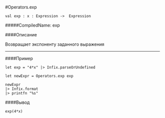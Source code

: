 #Operators.exp

	val exp : x : Expression ->  Expression


#####CompiledName: exp


####Описание

Возвращает экспоненту заданного выражения
    
----------

####Пример
    
    let exp = "4*x" |> Infix.parseOrUndefined
    
    let newExpr = Operators.exp exp 
    
    newExpr
    |> Infix.format
    |> printfn "%s"

####Вывод

    exp(4*x)


